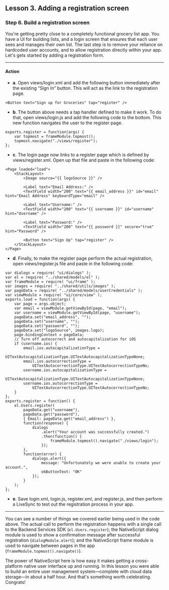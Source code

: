 ## Lesson 3. Adding a registration screen

### Step 6. Build a registration screen

You're getting pretty close to a completely functional grocery list app. You have a UI for building lists, and a login screen that ensures that each user sees and manages their own list. The last step is to remove your reliance on hardcoded user accounts, and to allow registration directly within your app. Let's gets started by adding a registration form.

<hr data-action="start" />

#### Action

* **a**. Open views/login.xml and add the following button immediately after the existing “Sign In” button. This will act as the link to the registration page.
```
<Button text="Sign up for Groceries" tap="register" />
```
* **b**. The button above needs a tap handler defined to make it work. To do that, open views/login.js and add the following code to the bottom. This new function navigates the user to the register page.
```
exports.register = function(args) {
    var topmost = frameModule.topmost();
    topmost.navigate("./views/register");
};
```
* **c**. The login page now links to a register page which is defined by views/register.xml. Open up that file and paste in the following code:
```
<Page loaded="load">
    <StackLayout>
        <Image source="{{ logoSource }}" />

        <Label text="Email Address:" />
        <TextField width="200" text="{{ email_address }}" id="email" hint="Email Address" keyboardType="email" />

        <Label text="Username:" />
        <TextField width="200" text="{{ username }}" id="username" hint="Username" />

        <Label text="Password:" />
        <TextField width="200" text="{{ password }}" secure="true" hint="Password" />

        <Button text="Sign Up" tap="register" />
    </StackLayout>
</Page>
```
* **d**. Finally, to make the register page perform the actual registration, open views/register.js file and paste in the following code:
```
var dialogs = require( "ui/dialogs" );
var el = require( "../shared/models/el" );
var frameModule = require( "ui/frame" );
var images = require( "../shared/utils/images" );
var pageData = require( "../shared/models/userCredentials" );
var viewModule = require( "ui/core/view" );
exports.load = function(args) {
    var page = args.object;
    var email = viewModule.getViewById(page, "email");
    var username = viewModule.getViewById(page, "username");
    pageData.set("email_address", "");
    pageData.set("username", "");
    pageData.set("password", "");
    pageData.set("logoSource", images.logo);
    page.bindingContext = pageData;
    // Turn off autocorrect and autocapitalization for iOS
    if (username.ios) {
        email.ios.autocapitalizationType =
            UITextAutocapitalizationType.UITextAutocapitalizationTypeNone;
        email.ios.autocorrectionType =
            UITextAutocorrectionType.UITextAutocorrectionTypeNo;
        username.ios.autocapitalizationType =
            UITextAutocapitalizationType.UITextAutocapitalizationTypeNone;
        username.ios.autocorrectionType =
            UITextAutocorrectionType.UITextAutocorrectionTypeNo;
    }
};
exports.register = function() {
    el.Users.register(
        pageData.get("username"),
        pageData.get("password"),
        { Email: pageData.get("email_address") },
        function(response) {
            dialogs
                .alert("Your account was successfully created.")
                .then(function() {
                    frameModule.topmost().navigate("./views/login");
                });
        },
        function(error) {
            dialogs.alert({
                message: "Unfortunately we were unable to create your account.",
                okButtonText: "OK"
            });
        }
    );
};
```
* **e**. Save login.xml, login.js, register.xml, and register.js, and then perform a LiveSync to test out the registration process in your app.

<hr data-action="end" />

You can see a number of things we covered earlier being used in the code above. The actual call to perform the registration happens with a single call to the Backend Services SDK (`el.Users.register`); the NativeScript dialog module is used to show a confirmation message after successful registration (`dialogModule.alert`); and the NativeScript frame module is used to navigate between pages in the app (`frameModule.topmost().navigate()`).

The power of NativeScript here is how easy it makes getting a cross-platform native user interface up and running. In this lesson you were able to build an entire user management system—complete with cloud data storage—in about a half hour. And that's something worth celebrating. Congrats!
